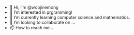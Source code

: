 - 👋 Hi, I’m @woojinemong
- 👀 I’m interested in prgramming!
- 🌱 I’m currently learning computer science and mathematics.
- 💞️ I’m looking to collaborate on ...
- 📫 How to reach me ...

<!---
woojinemong/woojinemong is a ✨ special ✨ repository because its `README.md` (this file) appears on your GitHub profile.
You can click the Preview link to take a look at your changes.
--->
